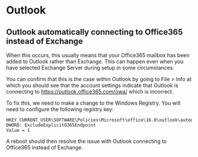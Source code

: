 # Outlook

## Outlook automatically connecting to Office365 instead of Exchange

​When this occurs, this usually means that your Office365 mailbox has been added to Outlook rather than Exchange. This can happen even when you have selected Exchange Server during setup in some circumstances. 

You can confirm that this is the case within Outlook by going to File > Info at which you should see that the account settings indicate that Outlook is connecting to https://outlook.office365.com/owa/ which is incorrect. 

To fix this, we need to make a change to the Windows Registry. You will need to configure the following registry key:

```
HKEY_CURRENT_USER\SOFTWARE\Policies\Microsoft\office\16.0\outlook\autodiscover
DWORD: ExcludeExplicitO365Endpoint
Value = 1
```

A reboot should then resolve the issue with Outlook connecting to Office365 instead of Exchange.
